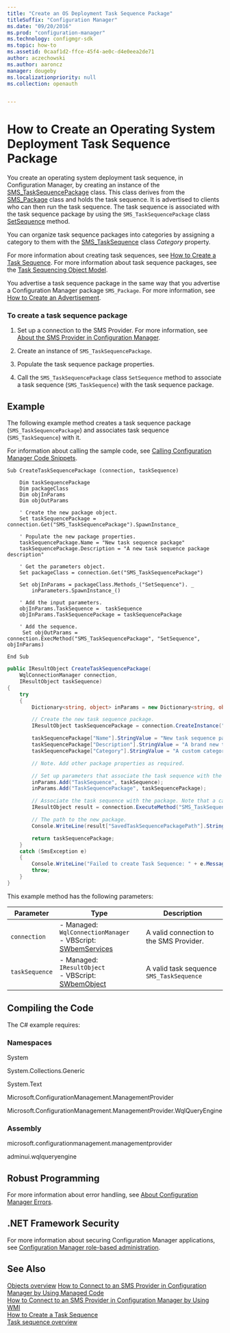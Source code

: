 ```yaml
---
title: "Create an OS Deployment Task Sequence Package"
titleSuffix: "Configuration Manager"
ms.date: "09/20/2016"
ms.prod: "configuration-manager"
ms.technology: configmgr-sdk
ms.topic: how-to
ms.assetid: 0caaf1d2-ffce-45f4-ae0c-d4e0eea2de71
author: aczechowski
ms.author: aaroncz
manager: dougeby
ms.localizationpriority: null
ms.collection: openauth


---
```

# How to Create an Operating System Deployment Task Sequence Package
You create an operating system deployment task sequence, in Configuration Manager, by creating an instance of the [SMS_TaskSequencePackage](../../develop/reference/osd/sms_tasksequencepackage-server-wmi-class.md) class. This class derives from the [SMS_Package](../../develop/reference/core/servers/configure/sms_package-server-wmi-class.md) class and holds the task sequence. It is advertised to clients who can then run the task sequence. The task sequence is associated with the task sequence package by using the `SMS_TaskSequencePackage` class [SetSequence](../../develop/reference/osd/setsequence-method-in-class-sms_tasksequencepackage.md) method.  

 You can organize task sequence packages into categories by assigning a category to them with the [SMS_TaskSequence](../../develop/reference/osd/sms_tasksequence-server-wmi-class.md) class *Category* property.  

 For more information about creating task sequences, see [How to Create a Task Sequence](../../develop/osd/how-to-create-an-operating-system-deployment-task-sequence.md). For more information about task sequence packages, see the [Task Sequencing Object Model](../../develop/osd/operating-system-deployment-task-sequence-object-model.md).  

 You advertise a task sequence package in the same way that you advertise a Configuration Manager package `SMS_Package`. For more information, see [How to Create an Advertisement](../../develop/core/servers/configure/how-to-create-an-advertisement.md).  

### To create a task sequence package  

1.  Set up a connection to the SMS Provider. For more information, see [About the SMS Provider in Configuration Manager](../../develop/core/understand/how-to-connect-to-an-sms-provider-by-using-managed-code.md).  

2.  Create an instance of `SMS_TaskSequencePackage`.  

3.  Populate the task sequence package properties.  

4.  Call the `SMS_TaskSequencePackage` class `SetSequence` method to associate a task sequence (`SMS_TaskSequence`) with the task sequence package.  

## Example  
 The following example method creates a task sequence package (`SMS_TaskSequencePackage`) and associates task sequence (`SMS_TaskSequence`) with it.  

 For information about calling the sample code, see [Calling Configuration Manager Code Snippets](../../develop/core/understand/calling-code-snippets.md).  

```vbs  
Sub CreateTaskSequencePackage (connection, taskSequence)  

    Dim taskSequencePackage  
    Dim packageClass  
    Dim objInParams  
    Dim objOutParams  

    ' Create the new package object.  
    Set taskSequencePackage = connection.Get("SMS_TaskSequencePackage").SpawnInstance_  

    ' Populate the new package properties.  
    taskSequencePackage.Name = "New task sequence package"  
    taskSequencePackage.Description = "A new task sequence package description"  

    ' Get the parameters object.  
    Set packageClass = connection.Get("SMS_TaskSequencePackage")  

    Set objInParams = packageClass.Methods_("SetSequence"). _  
        inParameters.SpawnInstance_()  

    ' Add the input parameters.  
    objInParams.TaskSequence =  taskSequence  
    objInParams.TaskSequencePackage = taskSequencePackage  

    ' Add the sequence.  
     Set objOutParams = connection.ExecMethod("SMS_TaskSequencePackage", "SetSequence", objInParams)  

End Sub  

```  

```c#  
public IResultObject CreateTaskSequencePackage(  
    WqlConnectionManager connection,   
    IResultObject taskSequence)  
{  
    try  
    {  
        Dictionary<string, object> inParams = new Dictionary<string, object>();  

        // Create the new task sequence package.  
        IResultObject taskSequencePackage = connection.CreateInstance("SMS_TaskSequencePackage");  

        taskSequencePackage["Name"].StringValue = "New task sequence package";  
        taskSequencePackage["Description"].StringValue = "A brand new task sequence package";  
        taskSequencePackage["Category"].StringValue = "A custom category";  

        // Note. Add other package properties as required.  

        // Set up parameters that associate the task sequence with the package.  
        inParams.Add("TaskSequence", taskSequence);  
        inParams.Add("TaskSequencePackage", taskSequencePackage);  

        // Associate the task sequence with the package. Note that a call to Put is not required.  
        IResultObject result = connection.ExecuteMethod("SMS_TaskSequencePackage", "SetSequence", inParams);  

        // The path to the new package.  
        Console.WriteLine(result["SavedTaskSequencePackagePath"].StringValue);  

        return taskSequencePackage;  
    }  
    catch (SmsException e)  
    {  
        Console.WriteLine("Failed to create Task Sequence: " + e.Message);  
        throw;  
    }  
}  

```  

 This example method has the following parameters:  

|Parameter|Type|Description|  
|---------------|----------|-----------------|  
|`connection`|-   Managed: `WqlConnectionManager`<br />-   VBScript: [SWbemServices](/windows/win32/wmisdk/swbemservices)|A valid connection to the SMS Provider.|  
|`taskSequence`|-   Managed: `IResultObject`<br />-   VBScript: [SWbemObject](/windows/win32/wmisdk/swbemobject)|A valid task sequence `SMS_TaskSequence`|  

## Compiling the Code  
 The C# example requires:  

### Namespaces  
 System  

 System.Collections.Generic  

 System.Text  

 Microsoft.ConfigurationManagement.ManagementProvider  

 Microsoft.ConfigurationManagement.ManagementProvider.WqlQueryEngine  

### Assembly  
 microsoft.configurationmanagement.managementprovider  

 adminui.wqlqueryengine  

## Robust Programming  
 For more information about error handling, see [About Configuration Manager Errors](../../develop/core/understand/about-configuration-manager-errors.md).  

## .NET Framework Security  
 For more information about securing Configuration Manager applications, see [Configuration Manager role-based administration](../../develop/core/servers/configure/role-based-administration.md).  

## See Also  
 [Objects overview](../core/understand/configuration-manager-objects-overview.md)
 [How to Connect to an SMS Provider in Configuration Manager by Using Managed Code](../../develop/core/understand/how-to-connect-to-an-sms-provider-by-using-managed-code.md)   
 [How to Connect to an SMS Provider in Configuration Manager by Using WMI](../../develop/core/understand/how-to-connect-to-an-sms-provider-in-configuration-manager-by-using-wmi.md)   
 [How to Create a Task Sequence](../../develop/osd/how-to-create-an-operating-system-deployment-task-sequence.md)   
 [Task sequence overview](operating-system-deployment-task-sequences-overview.md)
